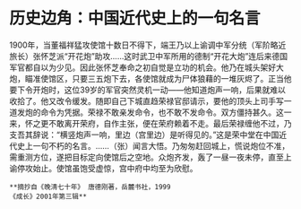 # 历史边角：中国近代史上的一句名言

1900年，当董福祥猛攻使馆十数日不得下，端王乃以上谕调中军分统（军阶略近旅长）张怀芝派“开花炮”助攻……这时武卫中军所用的德制“开花大炮”连后来德国军官都自以为少见。因此张怀芝奉命之初自觉是立功的机会。他乃在城头架好大炮，瞄准使馆区，只要三五炮下去，各使馆就成为尸体狼藉的一堆灰烬了。正当他要下令开炮时，这位39岁的军官突然灵机一动——他知道炮声一响，后果就难以收拾了。他又改令缓发。随即自己下城直趋荣禄官邸请示，要他的顶头上司手写一道发炮的命令为凭据。荣禄不敢亲发命令，也不敢不发命令。双方僵持甚久。这一来，怀之更不敢离开荣府，自作主张，便在荣府赖着不走。最后荣禄缠他不过，乃支吾其辞说：“横竖炮声一响，里边（宫里边）是听得见的。”这是荣中堂在中国近代史上一句不朽的名言。……（张）闻言大悟。乃匆匆赶回城上，慌说炮位不准，需重测方位，遂把目标定向使馆后之空地。众炮齐发，轰了一昼一夜未停，直至上谕停攻始止。使馆虽饱受虚惊，宫中府中均至为欣慰。

    **摘抄自《晚清七十年》 唐德刚著，岳麓书社，1999  
    《成长》2001年第三辑**

